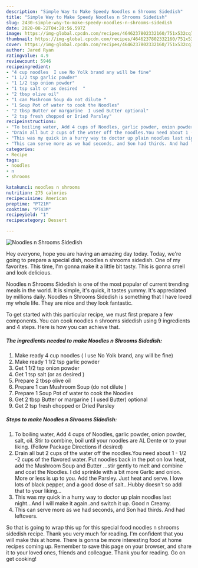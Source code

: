 ```yaml
---
description: "Simple Way to Make Speedy Noodles n Shrooms Sidedish"
title: "Simple Way to Make Speedy Noodles n Shrooms Sidedish"
slug: 2430-simple-way-to-make-speedy-noodles-n-shrooms-sidedish
date: 2020-08-22T04:20:56.597Z
image: https://img-global.cpcdn.com/recipes/4646237802332160/751x532cq70/noodles-n-shrooms-sidedish-recipe-main-photo.jpg
thumbnail: https://img-global.cpcdn.com/recipes/4646237802332160/751x532cq70/noodles-n-shrooms-sidedish-recipe-main-photo.jpg
cover: https://img-global.cpcdn.com/recipes/4646237802332160/751x532cq70/noodles-n-shrooms-sidedish-recipe-main-photo.jpg
author: Jared Ryan
ratingvalue: 4.9
reviewcount: 5946
recipeingredient:
- "4 cup noodles  I use No Yolk brand any will be fine"
- "1 1/2 tsp garlic powder"
- "1 1/2 tsp onion powder"
- "1 tsp salt or as desired  "
- "2 tbsp olive oil"
- "1 can Mushroom Soup do not dilute "
- "1 Soup Pot of water to cook the Noodles"
- "2 tbsp Butter or margarine  I used Butter optional"
- "2 tsp fresh chopped or Dried Parsley"
recipeinstructions:
- "To boiling water, Add 4 cups of Noodles, garlic powder, onion powder, salt, oil. Stir to combine, boil until your noodles are AL Dente or to your liking. (Follow Package Directions if desired)"
- "Drain all but 2 cups of the water off the noodles.You need about 1 - 1/2 -2 cups of the flavored water. Put noodles back in the pot on low heat, add the Mushroom Soup and Butter ...stir gently to melt and combine and coat the Noodles. I did sprinkle with a bit more Garlic and onion. More or less is up to you. Add the Parsley.  Just heat and serve. I love lots of black pepper, and a good dose of salt...Hubby doesn&#39;t so add that to your liking..."
- "This was my quick in a hurry way to doctor up plain noodles last night...And I will make it again..and switch it up. Good n Creamy."
- "This can serve more as we had seconds, and Son had thirds. And had leftovers."
categories:
- Recipe
tags:
- noodles
- n
- shrooms

katakunci: noodles n shrooms 
nutrition: 275 calories
recipecuisine: American
preptime: "PT21M"
cooktime: "PT43M"
recipeyield: "1"
recipecategory: Dessert

---
```



![Noodles n Shrooms Sidedish](https://img-global.cpcdn.com/recipes/4646237802332160/751x532cq70/noodles-n-shrooms-sidedish-recipe-main-photo.jpg)

Hey everyone, hope you are having an amazing day today. Today, we're going to prepare a special dish, noodles n shrooms sidedish. One of my favorites. This time, I'm gonna make it a little bit tasty. This is gonna smell and look delicious.



Noodles n Shrooms Sidedish is one of the most popular of current trending meals in the world. It is simple, it's quick, it tastes yummy. It's appreciated by millions daily. Noodles n Shrooms Sidedish is something that I have loved my whole life. They are nice and they look fantastic.


To get started with this particular recipe, we must first prepare a few components. You can cook noodles n shrooms sidedish using 9 ingredients and 4 steps. Here is how you can achieve that.

<!--inarticleads1-->

##### The ingredients needed to make Noodles n Shrooms Sidedish:

1. Make ready 4 cup noodles ( I use No Yolk brand, any will be fine)
1. Make ready 1 1/2 tsp garlic powder
1. Get 1 1/2 tsp onion powder
1. Get 1 tsp salt (or as desired  )
1. Prepare 2 tbsp olive oil
1. Prepare 1 can Mushroom Soup (do not dilute )
1. Prepare 1 Soup Pot of water to cook the Noodles
1. Get 2 tbsp Butter or margarine ( I used Butter) optional
1. Get 2 tsp fresh chopped or Dried Parsley




<!--inarticleads2-->

##### Steps to make Noodles n Shrooms Sidedish:

1. To boiling water, Add 4 cups of Noodles, garlic powder, onion powder, salt, oil. Stir to combine, boil until your noodles are AL Dente or to your liking. (Follow Package Directions if desired)
1. Drain all but 2 cups of the water off the noodles.You need about 1 - 1/2 -2 cups of the flavored water. Put noodles back in the pot on low heat, add the Mushroom Soup and Butter ...stir gently to melt and combine and coat the Noodles. I did sprinkle with a bit more Garlic and onion. More or less is up to you. Add the Parsley.  Just heat and serve. I love lots of black pepper, and a good dose of salt...Hubby doesn&#39;t so add that to your liking...
1. This was my quick in a hurry way to doctor up plain noodles last night...And I will make it again..and switch it up. Good n Creamy.
1. This can serve more as we had seconds, and Son had thirds. And had leftovers.




So that is going to wrap this up for this special food noodles n shrooms sidedish recipe. Thank you very much for reading. I'm confident that you will make this at home. There is gonna be more interesting food at home recipes coming up. Remember to save this page on your browser, and share it to your loved ones, friends and colleague. Thank you for reading. Go on get cooking!
